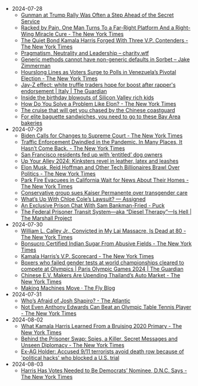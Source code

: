 - 2024-07-28
	- [Gunman at Trump Rally Was Often a Step Ahead of the Secret Service](https://www.nytimes.com/2024/07/28/us/politics/trump-shooting-thomas-crooks-secret-service.html)
	- [Racked by Pain, One Man Turns To a Far-Right Platform And a Right-Wing Miracle Cure - The New York Times](https://www.nytimes.com/2024/07/28/us/politics/far-right-miracle-cure-medbed.html)
	- [The Quiet Bond Kamala Harris Forged With Three V.P. Contenders - The New York Times](https://www.nytimes.com/2024/07/28/us/politics/kamala-harris-vice-president-attorney-general.html)
	- [Pragmatism, Neutrality and Leadership – charity.wtf](https://charity.wtf/2024/07/24/pragmatism-neutrality-and-leadership/amp/)
	- [Generic methods cannot have non-generic defaults in Sorbet – Jake Zimmerman](https://blog.jez.io/generic-method-default/)
	- [Hourslong Lines as Voters Surge to Polls in Venezuela’s Pivotal Election - The New York Times](https://www.nytimes.com/2024/07/28/world/americas/venezuela-election-maduro-gonzalez-machado.html)
	- [Jay-Z effect: white truffle traders hope for boost after rapper's endorsement | Italy | The Guardian](https://amp.theguardian.com/world/2012/nov/19/jay-z-effect-white-truffle)
	- [Inside the birthday blowouts of Silicon Valley rich kids](https://sfstandard.com/2024/07/28/kid-parties-silicon-valley-entertainers/)
	- [How Do You Solve a Problem Like Elon? - The New York Times](https://www.nytimes.com/2024/07/27/technology/linda-yaccarino-x-ceo-elon-musk.html)
	- [The cruise that will get you chased by the Chinese coastguard](https://www.economist.com/1843/2024/07/23/the-cruise-that-will-get-you-chased-by-the-chinese-coastguard)
	- [For elite baguette sandwiches, you need to go to these Bay Area bakeries](https://www.sfchronicle.com/food/restaurants/article/baguette-sandwiches-bay-area-19518341.php)
- 2024-07-29
	- [Biden Calls for Changes to Supreme Court - The New York Times](https://www.nytimes.com/2024/07/29/us/politics/biden-supreme-court-austin-texas.html)
	- [Traffic Enforcement Dwindled in the Pandemic. In Many Places, It Hasn’t Come Back. - The New York Times](https://www.nytimes.com/interactive/2024/07/29/upshot/traffic-enforcement-dwindled.html)
	- [San Francisco residents fed up with ‘entitled’ dog owners](https://sfstandard.com/2024/07/29/san-francisco-dog-haters/)
	- [Up Your Alley 2024: Kinksters revel in leather, latex and leashes](https://sfstandard.com/2024/07/28/upyouralley-fetish-fair-takes-over-soma-sanfrancisco/)
	- [Elon Musk, Reid Hoffman and Other Tech Billionaires Brawl Over Politics - The New York Times](https://www.nytimes.com/2024/07/29/technology/silicon-valley-politics-elon-musk-reid-hoffman.html)
	- [Park Fire Evacuees in California Wait for News About Their Homes - The New York Times](https://www.nytimes.com/2024/07/29/us/park-fire-california-wildfire-evacuation.html)
	- [Conservative group sues Kaiser Permanente over transgender care](https://www.sfchronicle.com/health/article/anti-trans-lawsuit-17801484.php)
	- [What’s Up With Chloe Cole’s Lawsuit? — Assigned](https://www.assignedmedia.org/breaking-news/chloe-cole-brockman-kaiser-lawsuit-arbitration)
	- [An Exclusive Prison Chat With Sam Bankman-Fried - Puck](https://puck.news/exclusive-prison-chat-with-sam-bankman-fried/)
	- [The Federal Prisoner Transit System—aka “Diesel Therapy”—Is Hell | The Marshall Project](https://www.themarshallproject.org/2019/08/15/the-federal-prisoner-transit-system-aka-diesel-therapy-is-hell)
- 2024-07-30
	- [William L. Calley Jr., Convicted in My Lai Massacre, Is Dead at 80 - The New York Times](https://www.nytimes.com/2024/07/29/us/william-calley-dead.html)
	- [Bonsucro Certified Indian Sugar From Abusive Fields - The New York Times](https://www.nytimes.com/2024/07/30/world/asia/sugar-human-rights-bonsucro-india-hysterectomies.html)
	- [Kamala Harris’s V.P. Scorecard - The New York Times](https://www.nytimes.com/2024/07/30/us/politics/kamala-harris-vp-pick.html)
	- [Boxers who failed gender tests at world championships cleared to compete at Olympics | Paris Olympic Games 2024 | The Guardian](https://www.theguardian.com/sport/article/2024/jul/29/boxers-who-failed-gender-tests-at-world-championships-cleared-to-compete-at-olympics)
	- [Chinese E.V. Makers Are Upending Thailand’s Auto Market - The New York Times](https://www.nytimes.com/2024/07/30/business/chinese-electric-vehicles-thailand.html)
	- [Making Machines Move · The Fly Blog](https://fly.io/blog/machine-migrations/)
- 2024-07-31
	- [Who’s Afraid of Josh Shapiro? - The Atlantic](https://www.theatlantic.com/politics/archive/2024/07/josh-shapiro-netanyahu-jewish-vp/679300/)
	- [Not Even Anthony Edwards Can Beat an Olympic Table Tennis Player - The New York Times](https://www.nytimes.com/2024/07/30/sports/table-tennis-anthony-edwards.html)
- 2024-08-02
	- [What Kamala Harris Learned From a Bruising 2020 Primary - The New York Times](https://www.nytimes.com/2024/08/02/us/kamala-harris-2020-primary.html)
	- [Behind the Prisoner Swap: Spies, a Killer, Secret Messages and Unseen Diplomacy - The New York Times](https://www.nytimes.com/2024/08/01/us/politics/diplomacy-prisoner-swap-deal.html)
	- [Ex-AG Holder: Accused 9/11 terrorists avoid death row because of 'political hacks' who blocked a U.S. trial](https://www.yahoo.com/news/ex-ag-holder-accused-9-000126477.html)
- 2024-08-03
	- [Harris Has Votes Needed to Be Democrats’ Nominee, D.N.C. Says - The New York Times](https://www.nytimes.com/2024/08/02/us/politics/kamala-harris-democrats-nominee-official.html)

